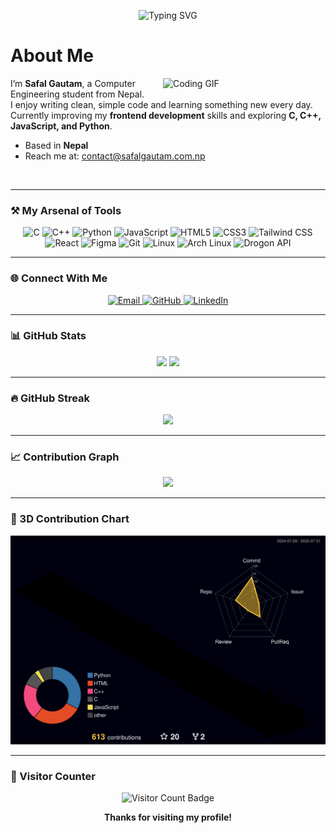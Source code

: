 <!-- Profile Banner -->
<p align="center">
  <img src="https://readme-typing-svg.demolab.com?font=Fira+Code&size=24&pause=1000&color=58A6FF&center=true&vCenter=true&width=435&lines=Hi,+I'm+Safal+Gautam;" alt="Typing SVG" />
</p>

# About Me

<img src="https://media.giphy.com/media/qgQUggAC3Pfv687qPC/giphy.gif" width="260" align="right" alt="Coding GIF" />

I’m **Safal Gautam**, a Computer Engineering student from Nepal.  
I enjoy writing clean, simple code and learning something new every day.  
Currently improving my **frontend development** skills and exploring **C, C++, JavaScript, and Python**.

- Based in **Nepal**  
- Reach me at: [contact@safalgautam.com.np](mailto:contact@safalgautam.com.np)

<br clear="right"/>

---

### ⚒️ My Arsenal of Tools

<p align="center">
  
  <!-- Programming Languages -->
  <img src="https://img.shields.io/badge/C-00599C?style=for-the-badge&logo=c&logoColor=white" alt="C"/>
  <img src="https://img.shields.io/badge/C++-00599C?style=for-the-badge&logo=c%2B%2B&logoColor=white" alt="C++"/>
  <img src="https://img.shields.io/badge/Python-3776AB?style=for-the-badge&logo=python&logoColor=white" alt="Python"/>
  <img src="https://img.shields.io/badge/JavaScript-F7DF1E?style=for-the-badge&logo=javascript&logoColor=black" alt="JavaScript"/>
  
  <!-- Web & UI -->
  <img src="https://img.shields.io/badge/HTML5-E34F26?style=for-the-badge&logo=html5&logoColor=white" alt="HTML5"/>
  <img src="https://img.shields.io/badge/CSS3-1572B6?style=for-the-badge&logo=css3&logoColor=white" alt="CSS3"/>
  <img src="https://img.shields.io/badge/Tailwind_CSS-38B2AC?style=for-the-badge&logo=tailwind-css&logoColor=white" alt="Tailwind CSS"/>
  <img src="https://img.shields.io/badge/React-61DAFB?style=for-the-badge&logo=react&logoColor=black" alt="React"/>
  <img src="https://img.shields.io/badge/Figma-F24E1E?style=for-the-badge&logo=figma&logoColor=white" alt="Figma"/>
  
  <!-- Dev Tools -->
  <img src="https://img.shields.io/badge/Git-F05032?style=for-the-badge&logo=git&logoColor=white" alt="Git"/>
  <img src="https://img.shields.io/badge/Linux-FCC624?style=for-the-badge&logo=linux&logoColor=black" alt="Linux"/>
  <img src="https://img.shields.io/badge/Arch_Linux-1793D1?style=for-the-badge&logo=archlinux&logoColor=white" alt="Arch Linux"/>
  <img src="https://img.shields.io/badge/Drogon-555555?style=for-the-badge&logo=https://raw.githubusercontent.com/safal-gautamm/pwdmanager_api/main/drogon.svg&logoWidth=20&logoColor=white" alt="Drogon API"/>

</p>

---

### 🌐 Connect With Me

<p align="center">
  <a href="mailto:contact@safalgautam.com.np" target="_blank" rel="noreferrer">
    <img src="https://img.shields.io/badge/Email-D14836?style=for-the-badge&logo=gmail&logoColor=white" alt="Email" />
  </a>
  <a href="https://github.com/safalgautam22/" target="_blank" rel="noreferrer">
    <img src="https://img.shields.io/badge/GitHub-181717?style=for-the-badge&logo=github&logoColor=white" alt="GitHub" />
  </a>
  <a href="https://www.linkedin.com/in/safalgautam22/" target="_blank" rel="noreferrer">
    <img src="https://img.shields.io/badge/LinkedIn-0A66C2?style=for-the-badge&logo=linkedin&logoColor=white" alt="LinkedIn" />
  </a>
</p>

---

### 📊 GitHub Stats

<p align="center">
  <img src="https://github-readme-stats.vercel.app/api?username=safalgautam22&show_icons=true&theme=algolia&count_private=true" height="180em"/>
  <img src="https://github-readme-stats.vercel.app/api/top-langs/?username=safalgautam22&layout=compact&theme=algolia&langs_count=8" height="180em"/>
</p>

---

### 🔥 GitHub Streak

<p align="center">
  <img src="https://streak-stats.demolab.com?user=safalgautam22&theme=algolia&hide_border=true" />
</p>

---

### 📈 Contribution Graph

<p align="center">
  <a href="https://github-readme-activity-graph.vercel.app/graph/?username=safalgautam22&bg_color=1F222E&color=58A6FF&line=3ABEFF&point=FFFFFF&hide_border=true" target="_blank" rel="noreferrer">
    <img src="https://github-readme-activity-graph.vercel.app/graph/?username=safalgautam22&bg_color=1F222E&color=58A6FF&line=3ABEFF&point=FFFFFF&hide_border=true"/>
  </a>
</p>

---

### 🧊 3D Contribution Chart

<p align="center">
  <img src="./profile-3d-contrib/profile-night-rainbow.svg" alt="3D Contribution Graph"/>
</p>

---

### 🧭 Visitor Counter

<p align="center">
  <img src="https://komarev.com/ghpvc/?username=safalgautam22&style=flat-square&color=58a6ff" alt="Visitor Count Badge"/>
</p>

<p align="center"><b>Thanks for visiting my profile!</b></p>
